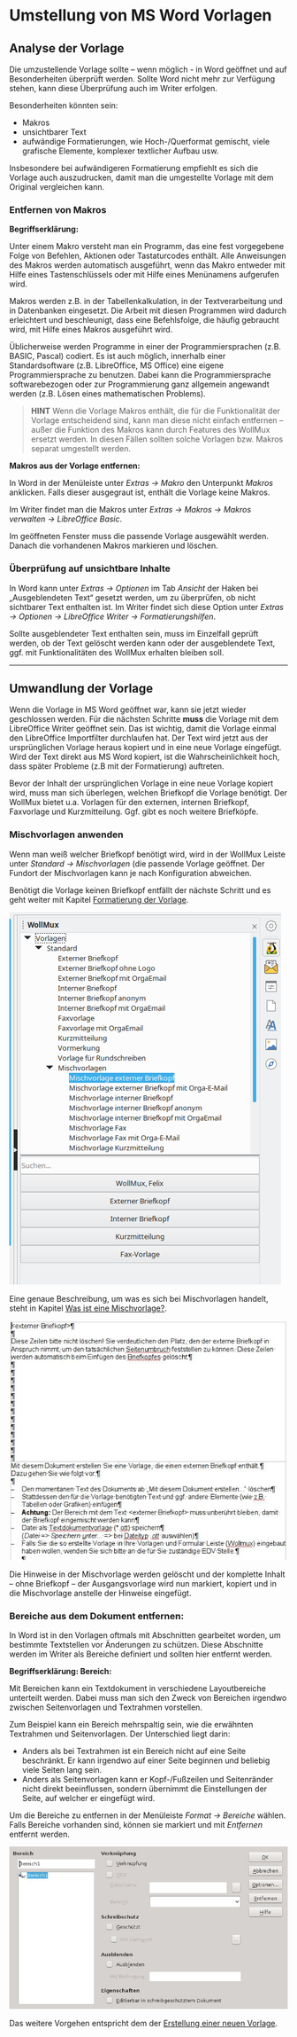 # Umstellung von MS Word Vorlagen

## Analyse der Vorlage

Die umzustellende Vorlage sollte – wenn möglich - in Word geöffnet und auf Besonderheiten überprüft werden. Sollte Word nicht mehr zur Verfügung stehen, kann diese Überprüfung auch im Writer erfolgen.

Besonderheiten könnten sein:
* Makros
* unsichtbarer Text
* aufwändige Formatierungen, wie Hoch-/Querformat gemischt, viele  grafische Elemente, komplexer textlicher Aufbau usw.

Insbesondere bei aufwändigeren Formatierung empfiehlt es sich die Vorlage auch auszudrucken, damit man die umgestellte Vorlage mit dem Original vergleichen kann.

### Entfernen von Makros

**Begriffserklärung:**

Unter einem Makro versteht man ein Programm, das eine fest vorgegebene Folge von Befehlen, Aktionen oder Tastaturcodes enthält. Alle Anweisungen des Makros werden automatisch ausgeführt, wenn das Makro entweder mit Hilfe eines Tastenschlüssels oder mit Hilfe eines Menünamens aufgerufen wird.

Makros werden z.B. in der Tabellenkalkulation, in der Textverarbeitung und in Datenbanken eingesetzt. Die Arbeit mit diesen Programmen wird dadurch erleichtert und beschleunigt, dass eine Befehlsfolge, die häufig gebraucht wird, mit Hilfe eines Makros ausgeführt wird.

Üblicherweise werden Programme in einer der Programmiersprachen (z.B. BASIC, Pascal) codiert. Es ist auch möglich, innerhalb einer Standardsoftware (z.B. LibreOffice, MS Office) eine eigene Programmiersprache zu benutzen. Dabei kann die Programmiersprache softwarebezogen oder zur Programmierung ganz allgemein angewandt werden (z.B. Lösen eines mathematischen Problems).

> **HINT** Wenn die Vorlage Makros enthält, die für die Funktionalität der Vorlage entscheidend sind, kann man diese nicht einfach entfernen – außer die Funktion des Makros kann durch Features des WollMux ersetzt werden. In diesen Fällen sollten solche Vorlagen bzw. Makros separat umgestellt werden.

**Makros aus der Vorlage entfernen:**

In Word in der Menüleiste unter *Extras → Makro* den Unterpunkt *Makros* anklicken. Falls dieser ausgegraut ist, enthält die Vorlage keine Makros.

Im Writer findet man die Makros unter *Extras → Makros → Makros verwalten → LibreOffice Basic*.

Im geöffneten Fenster muss die passende Vorlage ausgewählt werden. Danach die vorhandenen Makros markieren und löschen.

### Überprüfung auf unsichtbare Inhalte

In Word kann unter *Extras → Optionen* im Tab *Ansicht* der Haken bei „Ausgeblendeten Text“ gesetzt werden, um zu überprüfen, ob nicht sichtbarer Text enthalten ist. Im Writer findet sich diese Option unter *Extras → Optionen → LibreOffice Writer → Formatierungshilfen*.

Sollte ausgeblendeter Text enthalten sein, muss im Einzelfall geprüft werden, ob der Text gelöscht werden kann oder der ausgeblendete Text, ggf. mit Funktionalitäten des WollMux erhalten bleiben soll.

----------------------------------------

## Umwandlung der Vorlage

Wenn die Vorlage in MS Word geöffnet war, kann sie jetzt wieder geschlossen werden. Für die nächsten Schritte **muss** die Vorlage mit dem LibreOffice Writer geöffnet sein. Das ist wichtig, damit die Vorlage einmal den LibreOffice Importfilter durchlaufen hat. Der Text wird jetzt aus der ursprünglichen Vorlage heraus kopiert und in eine neue Vorlage eingefügt. Wird der Text direkt aus MS Word kopiert, ist die Wahrscheinlichkeit hoch, dass später Probleme (z.B mit der Formatierung) auftreten.

Bevor der Inhalt der ursprünglichen Vorlage in eine neue Vorlage kopiert wird, muss man sich überlegen, welchen Briefkopf die Vorlage benötigt. Der WollMux bietet u.a. Vorlagen für den externen, internen Briefkopf, Faxvorlage und Kurzmitteilung. Ggf. gibt es noch weitere Briefköpfe.

### Mischvorlagen anwenden

Wenn man weiß welcher Briefkopf benötigt wird, wird in der WollMux Leiste unter *Standard → Mischvorlagen* (die passende Vorlage geöffnet. Der Fundort der Mischvorlagen kann je nach Konfiguration abweichen.

Benötigt die Vorlage keinen Briefkopf entfällt der nächste Schritt und es geht weiter mit Kapitel [Formatierung der Vorlage](WollMux_Vorlage.md#Formatierung_der_Vorlage).

![Mischvorlage öffnen](images/LO_Mischvorlagen_deutsch.png "fig:Mischvorlage öffnen")

Eine genaue Beschreibung, um was es sich bei Mischvorlagen handelt, steht in Kapitel [Was ist eine Mischvorlage?](WollMux_Vorlage.md#Was_ist_eine_Mischvorlage).

![Mischvorlage für einen externen Briefkopf](images/LO_Mischvorlage-geoeffnet.jpg "fig:Mischvorlage für einen externen Briefkopf")

Die Hinweise in der Mischvorlage werden gelöscht und der komplette Inhalt – ohne Briefkopf – der Ausgangsvorlage wird nun markiert, kopiert und in die Mischvorlage anstelle der Hinweise eingefügt.

### Bereiche aus dem Dokument entfernen:

In Word ist in den Vorlagen oftmals mit Abschnitten gearbeitet worden, um bestimmte Textstellen vor Änderungen zu schützen. Diese Abschnitte werden im Writer als Bereiche definiert und sollten hier entfernt werden.

**Begriffserklärung: Bereich:**

Mit Bereichen kann ein Textdokument in verschiedene Layoutbereiche unterteilt werden. Dabei muss man sich den Zweck von Bereichen irgendwo zwischen Seitenvorlagen und Textrahmen vorstellen.

Zum Beispiel kann ein Bereich mehrspaltig sein, wie die erwähnten Textrahmen und Seitenvorlagen. Der Unterschied liegt darin:
* Anders als bei Textrahmen ist ein Bereich nicht auf eine Seite beschränkt. Er kann irgendwo auf einer Seite beginnen und beliebig viele Seiten lang sein.
* Anders als Seitenvorlagen kann er Kopf-/Fußzeilen und Seitenränder nicht direkt beeinflussen, sondern übernimmt die Einstellungen der Seite, auf welcher er eingefügt wird.

Um die Bereiche zu entfernen in der Menüleiste *Format → Bereiche* wählen. Falls Bereiche vorhanden sind, können sie markiert und mit *Entfernen* entfernt werden.

![Bereich aufheben](images/LO_Bereich.jpg "fig:Bereich aufheben")

Das weitere Vorgehen entspricht dem der [Erstellung einer neuen Vorlage](WollMux_Vorlage.md).
